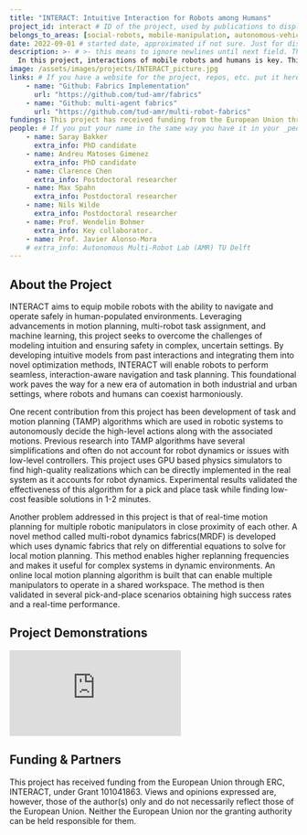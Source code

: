```yaml
---
title: "INTERACT: Intuitive Interaction for Robots among Humans"
project_id: interact # ID of the project, used by publications to display in this project.
belongs_to_areas: [social-robots, mobile-manipulation, autonomous-vehicles] # List of area IDs, separated by commas.
date: 2022-09-01 # started date, approximated if not sure. Just for display purposes and ordering
description: >- # >- this means to ignore newlines until next field. This is the project description, displayed in the project's card"
  In this project, interactions of mobile robots and humans is key. This concept is considered on multiple spatio-temporal granularities ranging from individual interactions to the macro interaction of a robot fleet with humans, and from short term (local) to long term (global) effects of the interaction. 
image: /assets/images/projects/INTERACT_picture.jpg
links: # If you have a website for the project, repos, etc. put it here.
    - name: "Github: Fabrics Implementation"
      url: "https://github.com/tud-amr/fabrics"
    - name: "Github: multi-agent fabrics"
      url: "https://github.com/tud-amr/multi-robot-fabrics"
fundings: This project has received funding from the European Union through an ERC Starting Grant.
people: # If you put your name in the same way you have it in your _people entry, your preferred link will be added. extra_info is optional.
    - name: Saray Bakker 
      extra_info: PhD candidate
    - name: Andreu Matoses Gimenez
      extra_info: PhD candidate
    - name: Clarence Chen
      extra_info: Postdoctoral researcher
    - name: Max Spahn
      extra_info: Postdoctoral researcher
    - name: Nils Wilde
      extra_info: Postdoctoral researcher
    - name: Prof. Wendelin Bohmer 
      extra_info: Key collaborator.
    - name: Prof. Javier Alonso-Mora
    # extra_info: Autonomous Multi-Robot Lab (AMR) TU Delft
---
```

<!-- Here you put the main body of the page, in markdown. You can also mix in html, or change this .md to .html -->
<!-- The fields of People, Funding, Links and Publications will be generated automatically -->

## About the Project

INTERACT aims to equip mobile robots with the ability to navigate and operate safely in human-populated environments. Leveraging advancements in motion planning, multi-robot task assignment, and machine learning, this project seeks to overcome the challenges of modeling intuition and ensuring safety in complex, uncertain settings. By developing intuitive models from past interactions and integrating them into novel optimization methods, INTERACT will enable robots to perform seamless, interaction-aware navigation and task planning. This foundational work paves the way for a new era of automation in both industrial and urban settings, where robots and humans can coexist harmoniously.

One recent contribution from this project has been development of task and motion planning (TAMP) algorithms which are used in robotic systems to autonomously decide the high-level actions along with the associated motions. Previous research into TAMP algorithms have several simplifications and often do not account for robot dynamics or issues with low-level controllers. This project uses GPU based physics simulators to find high-quality realizations which can be directly implemented in the real system as it accounts for robot dynamics. Experimental results validated the effectiveness of this algorithm for a pick and place task while finding low-cost feasible solutions in 1-2 minutes. 

Another problem addressed in this project is that of real-time motion planning for multiple robotic manipulators in close proximity of each other. A novel method called multi-robot dynamics fabrics(MRDF) is developed which uses dynamic fabrics that rely on differential equations to solve for local motion planning. This method enables higher replanning frequencies and makes it useful for complex systems in dynamic environments. An online local motion planning algorithm is built that can enable multiple manipulators to operate in a shared workspace. The method is then validated in several pick-and-place scenarios obtaining high success rates and a real-time performance.   



## Project Demonstrations

<div class="ratio ratio-16x9">  
  <iframe src="https://www.youtube.com/embed/AldMFKnlW3M?si=X570HkJbSm7nanBI&mute=1" title="YouTube video player" frameborder="0" allow="accelerometer; autoplay; clipboard-write; encrypted-media; gyroscope; picture-in-picture; web-share" referrerpolicy="strict-origin-when-cross-origin" allowfullscreen>
  </iframe>
</div>

## Funding & Partners

This project has received funding from the European Union through ERC, INTERACT, under Grant 101041863. Views and opinions expressed are, however, those of the author(s) only and do not necessarily reflect those of the European Union. Neither the European Union nor the granting authority can be held responsible for them.
